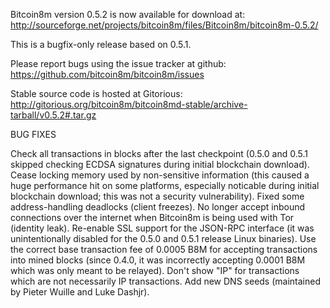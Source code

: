 Bitcoin8m version 0.5.2 is now available for download at:
http://sourceforge.net/projects/bitcoin8m/files/Bitcoin8m/bitcoin8m-0.5.2/

This is a bugfix-only release based on 0.5.1.

Please report bugs using the issue tracker at github:
https://github.com/bitcoin8m/bitcoin8m/issues

Stable source code is hosted at Gitorious:
http://gitorious.org/bitcoin8m/bitcoin8md-stable/archive-tarball/v0.5.2#.tar.gz

BUG FIXES

Check all transactions in blocks after the last checkpoint (0.5.0 and 0.5.1 skipped checking ECDSA signatures during initial blockchain download).
Cease locking memory used by non-sensitive information (this caused a huge performance hit on some platforms, especially noticable during initial blockchain download; this was
not a security vulnerability).
Fixed some address-handling deadlocks (client freezes).
No longer accept inbound connections over the internet when Bitcoin8m is being used with Tor (identity leak).
Re-enable SSL support for the JSON-RPC interface (it was unintentionally disabled for the 0.5.0 and 0.5.1 release Linux binaries).
Use the correct base transaction fee of 0.0005 B8M for accepting transactions into mined blocks (since 0.4.0, it was incorrectly accepting 0.0001 B8M which was only meant to be relayed).
Don't show "IP" for transactions which are not necessarily IP transactions.
Add new DNS seeds (maintained by Pieter Wuille and Luke Dashjr).
